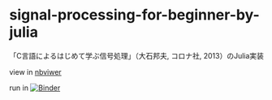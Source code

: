 # signal-processing-for-beginner-by-julia

「C言語によるはじめて学ぶ信号処理」（大石邦夫, コロナ社, 2013）のJulia実装

view in [nbviwer](https://nbviewer.jupyter.org/github/astellon/signal-processing-for-beginner-by-julia/blob/master/signal-processing-for-beginner-by-julia.ipynb)

run in [![Binder](https://mybinder.org/badge_logo.svg)](https://mybinder.org/v2/gh/astellon/signal-processing-for-beginner-by-julia/master)

